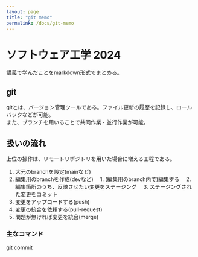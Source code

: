 ```yaml
---
layout: page
title: "git memo"
permalink: /docs/git-memo
---
```


# ソフトウェア工学 2024

講義で学んだことをmarkdown形式でまとめる。

## git
gitとは、バージョン管理ツールである。ファイル更新の履歴を記録し、ロールバックなどが可能。  
また、ブランチを用いることで共同作業・並行作業が可能。

## 扱いの流れ
上位の操作は、リモートリポジトリを用いた場合に増える工程である。
1. 大元のbranchを設定(mainなど)
2. 編集用のbranchを作成(devなど)
　1. (編集用のbranch内で)編集する
　2. 編集箇所のうち、反映させたい変更をステージング
　3. ステージングされた変更をコミット
3. 変更をアップロードする(push)
4. 変更の統合を依頼する(pull-request)
5. 問題が無ければ変更を統合(merge)

### 主なコマンド
git commit